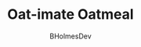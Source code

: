 ---
title: "Oat-imate Oatmeal"
description: "The ultimate oatmeal meal prep recipe."

author: "BHolmesDev" # Optional, if not provided, remove the block, will be set to default "anonymous".
pubDate: 2024-04-27  # Publication date when you are writing the recipe.

image: "./oatimate-oatmeal.jpg"  # Optional: URL of an image or relative path to an image within the repository.
imageAlt: "Downward view of oatmeal in a large gray pot. Apples, pecans, cherries, and oats are visible. Oats are clumped and dense."  # Optional: A brief description of the image for accessibility.

cookingTime: 45

steps:
  - title: "" # Optional, can be left blank
    actions:
      - "Set your stove to high heat, using a quick boil burner if possible."
      - "Excluding apple and banana, put all ingredients in the pot."
      - "While this is cooking, cut your apple and banana into small chunks. Place into pot once finished."
      - "Once the pot reaches a boil, take off the burner."
      - "Let sit for 30 minutes."
      - "Serve with peanut butter and yogurt."

ingredients:
  - title: "For the Oatmeal" # Example: "For the Pastry Crust:", "For the Lemon Filling:" (Optional, can be left blank if there's no separate list title)
    items:
      - quantity: "1/2" # If an ingredient does not require a specific quantity, such as "Salt and pepper to taste", leave the quantity blank.
        name: "cups of Bob's Red Mill organic extra thick rolled oats. Non-organic to substitute."
      - quantity: "1/2"
        name: "cups unsweetened vanilla almond milk. Califia Farms brand preferred."
      - quantity: "1/4"
        name: "cup water"
      - quantity: "1/8"
        name: "cup coconut oil. Extra virgin preferred." 
      - quantity: "1/2"
        name: "cups frozen dark sweet cherries"
      - quantity: "1/2"
        name: "medium-sized pink lady or honeycrisp apple"
      - quantity: "1/2"
        name: "banana"
      - quantity: "1/8"
        name: "cup pecan halves"
      - quantity: "1/8"
        name: "cup golden raisins. Trader Joe's brand preferred."
      - quantity: "1"
        name: "tsp organic pumpkin spice or cinnamon"
  - title: "For toppings"
    items:
      - quantity: ""
        name: "Peanut butter to taste. More is usually best!"
      - quantity: ""
        name: "Unsweetened vanilla almond yogurt to taste. Silk Rich and Creamy preferred."

recipeNotes: [
  "This recipe serves 4, making it perfect breakfast meal prep."
]
      
tags: ["breakfast", "meal-prep"]  # Describe the dish with appropriate tags, max 3 tags

slug: oatimate-oatmeal

---